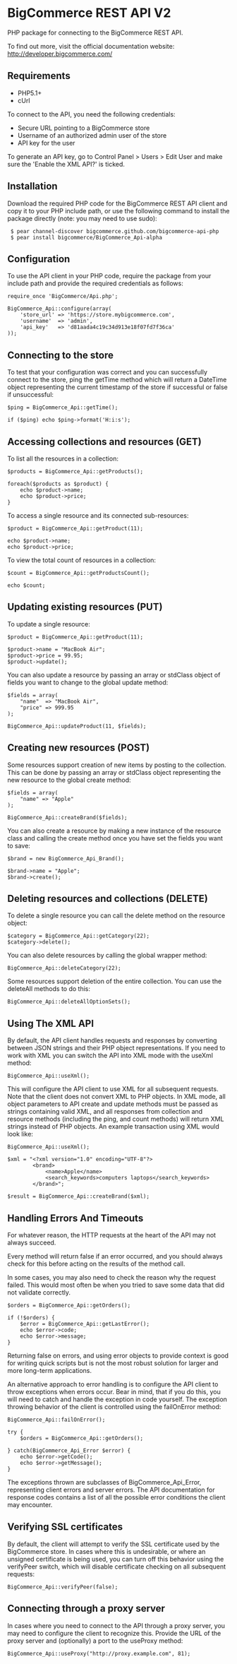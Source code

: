 BigCommerce REST API V2
=======================

PHP package for connecting to the BigCommerce REST API.

To find out more, visit the official documentation website:
http://developer.bigcommerce.com/

Requirements
------------

- PHP5.1+
- cUrl

To connect to the API, you need the following credentials:

- Secure URL pointing to a BigCommerce store
- Username of an authorized admin user of the store
- API key for the user

To generate an API key, go to Control Panel > Users > Edit User and make sure
the 'Enable the XML API?' is ticked.

Installation
------------

Download the required PHP code for the BigCommerce REST API client and copy it
to your PHP include path, or use the following command to install the package
directly (note: you may need to use sudo):

```
 $ pear channel-discover bigcommerce.github.com/bigcommerce-api-php
 $ pear install bigcommerce/BigCommerce_Api-alpha
```

Configuration
-------------

To use the API client in your PHP code, require the package from your include
path and provide the required credentials as follows:

```
require_once 'BigCommerce/Api.php';

BigCommerce_Api::configure(array(
	'store_url' => 'https://store.mybigcommerce.com',
	'username'	=> 'admin',
	'api_key'	=> 'd81aada4c19c34d913e18f07fd7f36ca'
));
```

Connecting to the store
-----------------------

To test that your configuration was correct and you can successfully connect to
the store, ping the getTime method which will return a DateTime object
representing the current timestamp of the store if successful or false if
unsuccessful:

```
$ping = BigCommerce_Api::getTime();

if ($ping) echo $ping->format('H:i:s');
```

Accessing collections and resources (GET)
-----------------------------------------

To list all the resources in a collection:

```
$products = BigCommerce_Api::getProducts();

foreach($products as $product) {
	echo $product->name;
	echo $product->price;
}
```

To access a single resource and its connected sub-resources:

```
$product = BigCommerce_Api::getProduct(11);

echo $product->name;
echo $product->price;
```

To view the total count of resources in a collection:

```
$count = BigCommerce_Api::getProductsCount();

echo $count;
```

Updating existing resources (PUT)
---------------------------------

To update a single resource:

```
$product = BigCommerce_Api::getProduct(11);

$product->name = "MacBook Air";
$product->price = 99.95;
$product->update();
```

You can also update a resource by passing an array or stdClass object of fields
you want to change to the global update method:

```
$fields = array(
	"name"  => "MacBook Air",
	"price" => 999.95
);

BigCommerce_Api::updateProduct(11, $fields);
```

Creating new resources (POST)
-----------------------------

Some resources support creation of new items by posting to the collection. This
can be done by passing an array or stdClass object representing the new
resource to the global create method:

```
$fields = array(
	"name" => "Apple"
);

BigCommerce_Api::createBrand($fields);
```

You can also create a resource by making a new instance of the resource class
and calling the create method once you have set the fields you want to save:

```
$brand = new BigCommerce_Api_Brand();

$brand->name = "Apple";
$brand->create();
```

Deleting resources and collections (DELETE)
-------------------------------------------

To delete a single resource you can call the delete method on the resource object:

```
$category = BigCommerce_Api::getCategory(22);
$category->delete();
```

You can also delete resources by calling the global wrapper method:

```
BigCommerce_Api::deleteCategory(22);
```

Some resources support deletion of the entire collection. You can use the
deleteAll methods to do this:

```
BigCommerce_Api::deleteAllOptionSets();
```

Using The XML API
-----------------

By default, the API client handles requests and responses by converting between
JSON strings and their PHP object representations. If you need to work with XML
you can switch the API into XML mode with the useXml method:

```
BigCommerce_Api::useXml();
```

This will configure the API client to use XML for all subsequent requests. Note
that the client does not convert XML to PHP objects. In XML mode, all object
parameters to API create and update methods must be passed as strings
containing valid XML, and all responses from collection and resource methods
(including the ping, and count methods) will return XML strings instead of PHP
objects. An example transaction using XML would look like:

```
BigCommerce_Api::useXml();

$xml = "<?xml version="1.0" encoding="UTF-8"?>
		<brand>
		 	<name>Apple</name>
		 	<search_keywords>computers laptops</search_keywords>
		</brand>";

$result = BigCommerce_Api::createBrand($xml);
```

Handling Errors And Timeouts
----------------------------

For whatever reason, the HTTP requests at the heart of the API may not always
succeed.

Every method will return false if an error occurred, and you should always
check for this before acting on the results of the method call.

In some cases, you may also need to check the reason why the request failed.
This would most often be when you tried to save some data that did not validate
correctly.

```
$orders = BigCommerce_Api::getOrders();

if (!$orders) {
	$error = BigCommerce_Api::getLastError();
	echo $error->code;
	echo $error->message;
}
```

Returning false on errors, and using error objects to provide context is good
for writing quick scripts but is not the most robust solution for larger and
more long-term applications.

An alternative approach to error handling is to configure the API client to
throw exceptions when errors occur. Bear in mind, that if you do this, you will
need to catch and handle the exception in code yourself. The exception throwing
behavior of the client is controlled using the failOnError method:

```
BigCommerce_Api::failOnError();

try {
	$orders = BigCommerce_Api::getOrders();

} catch(BigCommerce_Api_Error $error) {
	echo $error->getCode();
	echo $error->getMessage();
}
```

The exceptions thrown are subclasses of BigCommerce_Api_Error, representing
client errors and server errors. The API documentation for response codes
contains a list of all the possible error conditions the client may encounter.

Verifying SSL certificates
--------------------------

By default, the client will attempt to verify the SSL certificate used by the
BigCommerce store. In cases where this is undesirable, or where an unsigned
certificate is being used, you can turn off this behavior using the verifyPeer
switch, which will disable certificate checking on all subsequent requests:

```
BigCommerce_Api::verifyPeer(false);
```

Connecting through a proxy server
---------------------------------

In cases where you need to connect to the API through a proxy server, you may
need to configure the client to recognize this. Provide the URL of the proxy
server and (optionally) a port to the useProxy method:

```
BigCommerce_Api::useProxy("http://proxy.example.com", 81);
```
